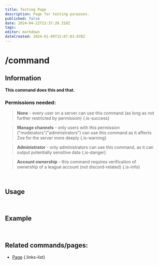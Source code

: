 ```yaml
---
title: Testing Page
description: Page for testing purposes.
published: false
date: 2024-04-22T13:37:20.318Z
tags: 
editor: markdown
dateCreated: 2024-01-09T15:07:03.078Z
---
```


# /command
## Information
**This command does this and that.**
<br>

### Permissions needed:
>**None** - every user on a server can use this command (as long as not further restricted by permission) {.is-success}

>**Manage channels** - only users with this permission ("moderators"/"administrators") can use this command as it affects Zoe for the server more deeply {.is-warning}

>**Administrator** - only administrators can use this command, as it can output potentially sensitive data {.is-danger}

>**Account ownership** - this command requires verification of ownership of a league account (not discord-related) {.is-info}

<br>

## Usage
![]()
<img src="" width="">
<br>
 
## Example
![]()
<img src="" width="">
<br>
 
## Related commands/pages:

- [Page]()
{.links-list}